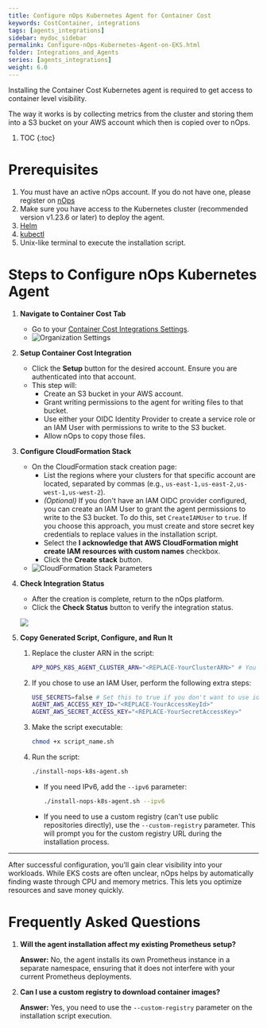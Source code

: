 ```yaml
---
title: Configure nOps Kubernetes Agent for Container Cost
keywords: CostContainer, integrations
tags: [agents_integrations]
sidebar: mydoc_sidebar
permalink: Configure-nOps-Kubernetes-Agent-on-EKS.html
folder: Integrations_and_Agents
series: [agents_integrations]
weight: 6.0
---
```


Installing the Container Cost Kubernetes agent is required to get access to container level visibility.

The way it works is by collecting metrics from the cluster and storing them into a S3 bucket on your AWS account which then is copied
over to nOps.

1. TOC
{:toc}

# Prerequisites

1. You must have an active nOps account. If you do not have one, please register on <a href="https://app.nops.io/" target="_blank">nOps</a>
2. Make sure you have access to the Kubernetes cluster (recommended version v1.23.6 or later) to deploy the agent.
3. <a href="https://helm.sh/" target="_blank">Helm</a>
4. <a href="https://kubernetes.io/docs/reference/kubectl/overview/" target="_blank">kubectl</a>
5. Unix-like terminal to execute the installation script.


# Steps to Configure nOps Kubernetes Agent

1. **Navigate to Container Cost Tab**
    - Go to your [Container Cost Integrations Settings](https://app.nops.io/v3/settings?tab=Integrations&subTab=Container-Cost).
    - ![Organization Settings](https://nops-help-site-assets.s3.amazonaws.com/images/integrations-container-cost.png)

2. **Setup Container Cost Integration**
    - Click the **Setup** button for the desired account. Ensure you are authenticated into that account.
    - This step will:
        - Create an S3 bucket in your AWS account.
        - Grant writing permissions to the agent for writing files to that bucket.
        - Use either your OIDC Identity Provider to create a service role or an IAM User with permissions to write to the S3 bucket.
        - Allow nOps to copy those files.

3. **Configure CloudFormation Stack**
    - On the CloudFormation stack creation page:
        - List the regions where your clusters for that specific account are located, separated by commas (e.g., `us-east-1,us-east-2,us-west-1,us-west-2`).
        - *(Optional)* If you don't have an IAM OIDC provider configured, you can create an IAM User to grant the agent permissions to write to the S3 bucket. To do this, set `CreateIAMUser` to `true`.
            If you choose this approach, you must create and store secret key credentials to replace values in the installation script.
        - Select the **I acknowledge that AWS CloudFormation might create IAM resources with custom names** checkbox.
        - Click the **Create stack** button.
    - ![CloudFormation Stack Parameters](https://nops-help-site-assets.s3.amazonaws.com/images/integration-container-cost-cf-parameters.png)

4. **Check Integration Status**
    - After the creation is complete, return to the nOps platform.
    - Click the **Check Status** button to verify the integration status.


    ![](https://nops-help-site-assets.s3.amazonaws.com/images/container-cost-integration-check-status.gif)

5. **Copy Generated Script, Configure, and Run It**

    1. Replace the cluster ARN in the script:
        ```sh
        APP_NOPS_K8S_AGENT_CLUSTER_ARN="<REPLACE-YourClusterARN>" # You can find this on your EKS dashboard on AWS
        ```

    2. If you chose to use an IAM User, perform the following extra steps:
        ```sh
        USE_SECRETS=false # Set this to true if you don't want to use identity provider service role
        AGENT_AWS_ACCESS_KEY_ID="<REPLACE-YourAccessKeyId>"
        AGENT_AWS_SECRET_ACCESS_KEY="<REPLACE-YourSecretAccessKey>"
        ```

    3. Make the script executable:
        ```sh
        chmod +x script_name.sh
        ```

    4. Run the script:
        ```sh
        ./install-nops-k8s-agent.sh
        ```
        - If you need IPv6, add the `--ipv6` parameter:
            ```sh
            ./install-nops-k8s-agent.sh --ipv6
            ```
        - If you need to use a custom registry (can't use public repositories directly), use the `--custom-registry` parameter. This will prompt you for the custom registry URL during the installation process.

---

After successful configuration, you'll gain clear visibility into your workloads. While EKS costs are often unclear, nOps helps by automatically finding waste through CPU and memory metrics. This lets you optimize resources and save money quickly.


# Frequently Asked Questions

1. **Will the agent installation affect my existing Prometheus setup?**

    **Answer:** No, the agent installs its own Prometheus instance in a separate namespace, ensuring that it does not interfere with your current Prometheus deployments.

2. **Can I use a custom registry to download container images?**

    **Answer:** Yes, you need to use the `--custom-registry` parameter on the installation script execution.


